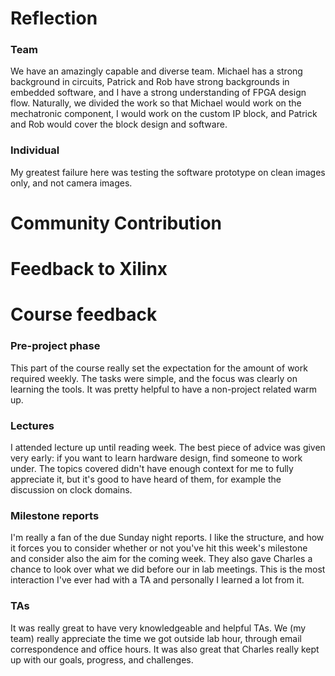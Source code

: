 Reflection
==========

<!--
What were the strengths and weaknesses of your team? How did you address the
weaknesses? From the perspective of your own experience, what did you need to
learn to do the project. How did you do that learning?
-->

### Team

We have an amazingly capable and diverse team.  Michael has a strong background
in circuits, Patrick and Rob have strong backgrounds in embedded software, and I
have a strong understanding of FPGA design flow.  Naturally, we divided the work
so that Michael would work on the mechatronic component, I would work on the
custom IP block, and Patrick and Rob would cover the block design and software.

### Individual

My greatest failure here was testing the software prototype on clean images
only, and not camera images.


Community Contribution
======================
<!--
Please indicate your community contributions, if any. I will observe who has
been giving help on Piazza but indicate in this section what kinds of help you
provided to make sure I account for it.

Also, if you figured out how to do something that isn’t easy to find or
documented well, or if you just came up with a simple example of how to do
something that you wished you had available at the start, please write it up so
that we can make it available to future users. Include it as a section in your
report, but also send me a zip/tar file of the example and the document as well
so that I can post it.
-->

Feedback to Xilinx
==================
<!--
I have good connections at Xilinx and can pass on useful feedback. If there are
features you liked, didn’t like, or wish you had, please document them here.
-->

Course feedback
===============

<!--
Provide any constructive comments or suggestions you would like to make about the course for the future.
- Did the project timeline work, i.e., demos, deadlines? Could the project be started earlier?
- Does the grading structure work? Suggestions?
- Did you like the “open” lab concept versus strict times and assigned work?
- How could the lecture times be made more useful for you? Were the initial presentations about the tools helpful? Are there other topics that would have helped?
- Please comment on the role of the TAs. How effective are the TAs and is there a way for them to be used better?
-->

<!--
-->

### Pre-project phase

This part of the course really set the expectation for the amount of work
required weekly.  The tasks were simple, and the focus was clearly on learning
the tools.  It was pretty helpful to have a non-project related warm up.

### Lectures

I attended lecture up until reading week.  The best piece of advice was given
very early: if you want to learn hardware design, find someone to work under.
The topics covered didn't have enough context for me to fully appreciate it, but
it's good to have heard of them, for example the discussion on clock domains.

### Milestone reports

I'm really a fan of the due Sunday night reports.  I like the structure, and
how it forces you to consider whether or not you've hit this week's milestone
and consider also the aim for the coming week.  They also gave Charles a chance
to look over what we did before our in lab meetings.  This is the most
interaction I've ever had with a TA and personally I learned a lot from it.

### TAs

It was really great to have very knowledgeable and helpful TAs.  We (my team)
really appreciate the time we got outside lab hour, through email correspondence
and office hours.  It was also great that Charles really kept up with our goals,
progress, and challenges.

